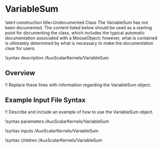 # VariableSum

!alert construction title=Undocumented Class
The VariableSum has not been documented. The content listed below should be used as a starting point for
documenting the class, which includes the typical automatic documentation associated with a
MooseObject; however, what is contained is ultimately determined by what is necessary to make the
documentation clear for users.

!syntax description /AuxScalarKernels/VariableSum

## Overview

!! Replace these lines with information regarding the VariableSum object.

## Example Input File Syntax

!! Describe and include an example of how to use the VariableSum object.

!syntax parameters /AuxScalarKernels/VariableSum

!syntax inputs /AuxScalarKernels/VariableSum

!syntax children /AuxScalarKernels/VariableSum
